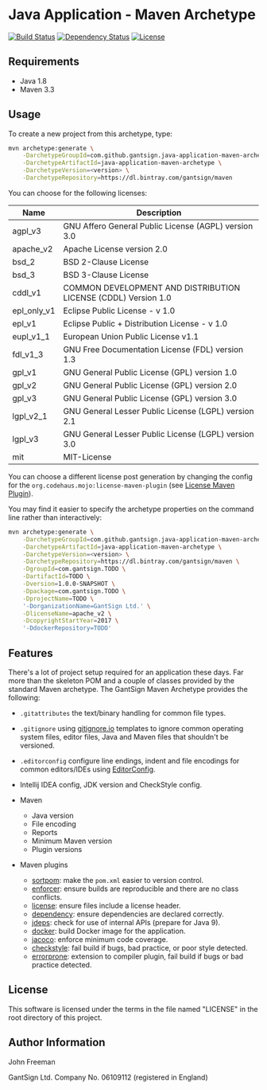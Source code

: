 Java Application - Maven Archetype
==================================

[![Build Status](https://travis-ci.org/gantsign/java-application-maven-archetype.svg?branch=master)](https://travis-ci.org/gantsign/java-application-maven-archetype)
[![Dependency Status](https://www.versioneye.com/user/projects/579a005ea9f08d00384af107/badge.svg?style=flat-round)](https://www.versioneye.com/user/projects/579a005ea9f08d00384af107)
[![License](https://img.shields.io/badge/license-MIT-blue.svg)](LICENSE)

Requirements
------------

* Java 1.8
* Maven 3.3

Usage
-----

To create a new project from this archetype, type:

```bash
mvn archetype:generate \
    -DarchetypeGroupId=com.github.gantsign.java-application-maven-archetype \
    -DarchetypeArtifactId=java-application-maven-archetype \
    -DarchetypeVersion=<version> \
    -DarchetypeRepository=https://dl.bintray.com/gantsign/maven
```

You can choose for the following licenses:

| Name        | Description                                                    |
|-------------|----------------------------------------------------------------|
| agpl_v3     | GNU Affero General Public License (AGPL) version 3.0           |
| apache_v2   | Apache License version 2.0                                     |
| bsd_2       | BSD 2-Clause License                                           |
| bsd_3       | BSD 3-Clause License                                           |
| cddl_v1     | COMMON DEVELOPMENT AND DISTRIBUTION LICENSE (CDDL) Version 1.0 |
| epl_only_v1 | Eclipse Public License - v 1.0                                 |
| epl_v1      | Eclipse Public + Distribution License - v 1.0                  |
| eupl_v1_1   | European Union Public License v1.1                             |
| fdl_v1_3    | GNU Free Documentation License (FDL) version 1.3               |
| gpl_v1      | GNU General Public License (GPL) version 1.0                   |
| gpl_v2      | GNU General Public License (GPL) version 2.0                   |
| gpl_v3      | GNU General Public License (GPL) version 3.0                   |
| lgpl_v2_1   | GNU General Lesser Public License (LGPL) version 2.1           |
| lgpl_v3     | GNU General Lesser Public License (LGPL) version 3.0           |
| mit         | MIT-License                                                    |

You can choose a different license post generation by changing the config for
the `org.codehaus.mojo:license-maven-plugin` (see
[License Maven Plugin](http://www.mojohaus.org/license-maven-plugin/)).

You may find it easier to specify the archetype properties on the command line
rather than interactively:

```bash
mvn archetype:generate \
    -DarchetypeGroupId=com.github.gantsign.java-application-maven-archetype \
    -DarchetypeArtifactId=java-application-maven-archetype \
    -DarchetypeVersion=<version> \
    -DarchetypeRepository=https://dl.bintray.com/gantsign/maven \
    -DgroupId=com.gantsign.TODO \
    -DartifactId=TODO \
    -Dversion=1.0.0-SNAPSHOT \
    -Dpackage=com.gantsign.TODO \
    -DprojectName=TODO \
    '-DorganizationName=GantSign Ltd.' \
    -DlicenseName=apache_v2 \
    -DcopyrightStartYear=2017 \
    '-DdockerRepository=TODO'
```

Features
--------

There's a lot of project setup required for an application these days. Far more
than the skeleton POM and a couple of classes provided by the standard Maven
archetype. The GantSign Maven Archetype provides the following:

* `.gitattributes` the text/binary handling for common file types.
* `.gitignore` using [gitignore.io](http://gitignore.io) templates to ignore
  common operating system files, editor files, Java and Maven files that
  shouldn't be versioned.
* `.editorconfig` configure line endings, indent and file encodings for common
  editors/IDEs using [EditorConfig](http://editorconfig.org).
* Intellij IDEA config, JDK version and CheckStyle config.
* Maven

    * Java version
    * File encoding
    * Reports
    * Minimum Maven version
    * Plugin versions

* Maven plugins

    * [sortpom](https://github.com/Ekryd/sortpom/wiki): make the `pom.xml`
      easier to version control.
    * [enforcer](http://maven.apache.org/enforcer/maven-enforcer-plugin/):
      ensure builds are reproducible and there are no class conflicts.
    * [license](http://www.mojohaus.org/license-maven-plugin/):
      ensure files include a license header.
    * [dependency](http://maven.apache.org/plugins/maven-dependency-plugin/analyze-only-mojo.html):
      ensure dependencies are declared correctly.
    * [jdeps](https://maven.apache.org/plugins/maven-jdeps-plugin/): check for
      use of internal APIs (prepare for Java 9).
    * [docker](https://dmp.fabric8.io): build Docker image for the application.
    * [jacoco](http://www.eclemma.org/jacoco/trunk/doc/maven.html): enforce
      minimum code coverage.
    * [checkstyle](http://maven.apache.org/plugins/maven-checkstyle-plugin/):
      fail build if bugs, bad practice, or poor style detected.
    * [errorprone](http://errorprone.info): extension to compiler plugin, fail
      build if bugs or bad practice detected.

License
-------

This software is licensed under the terms in the file named "LICENSE" in the
root directory of this project.

Author Information
------------------

John Freeman

GantSign Ltd.
Company No. 06109112 (registered in England)
